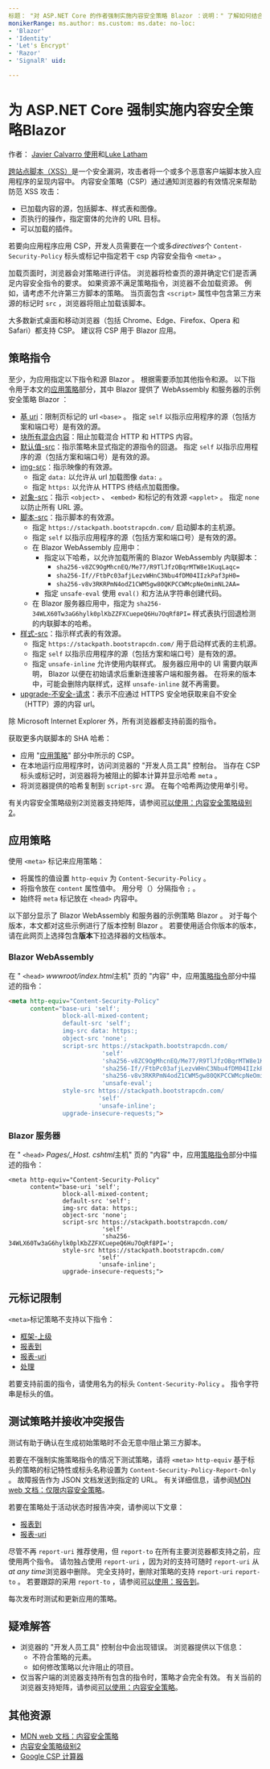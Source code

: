 ```yaml
---
标题： "对 ASP.NET Core 的作者强制实施内容安全策略 Blazor ：说明：" 了解如何结合使用内容安全策略（CSP）与 ASP.NET Core 的 Blazor 应用程序来帮助防范跨站点脚本（XSS）攻击。
monikerRange: ms.author: ms.custom: ms.date: no-loc:
- 'Blazor'
- 'Identity'
- 'Let's Encrypt'
- 'Razor'
- 'SignalR' uid: 

---
```

# <a name="enforce-a-content-security-policy-for-aspnet-core-blazor"></a>为 ASP.NET Core 强制实施内容安全策略Blazor

作者： [Javier Calvarro 使用](https://github.com/javiercn)和[Luke Latham](https://github.com/guardrex)

[跨站点脚本（XSS）](xref:security/cross-site-scripting)是一个安全漏洞，攻击者将一个或多个恶意客户端脚本放入应用程序的呈现内容中。 内容安全策略（CSP）通过通知浏览器的有效情况来帮助防范 XSS 攻击：

* 已加载内容的源，包括脚本、样式表和图像。
* 页执行的操作，指定窗体的允许的 URL 目标。
* 可以加载的插件。

若要向应用程序应用 CSP，开发人员需要在一个或多*directives*个 `Content-Security-Policy` 标头或标记中指定若干 csp 内容安全指令 `<meta>` 。

加载页面时，浏览器会对策略进行评估。 浏览器将检查页的源并确定它们是否满足内容安全指令的要求。 如果资源不满足策略指令，浏览器不会加载资源。 例如，请考虑不允许第三方脚本的策略。 当页面包含 `<script>` 属性中包含第三方来源的标记时 `src` ，浏览器将阻止加载该脚本。

大多数新式桌面和移动浏览器（包括 Chrome、Edge、Firefox、Opera 和 Safari）都支持 CSP。 建议将 CSP 用于 Blazor 应用。

## <a name="policy-directives"></a>策略指令

至少，为应用指定以下指令和源 Blazor 。 根据需要添加其他指令和源。 以下指令用于本文的[应用策略](#apply-the-policy)部分，其中 Blazor 提供了 WebAssembly 和服务器的示例安全策略 Blazor ：

* [基 uri](https://developer.mozilla.org/docs/Web/HTTP/Headers/Content-Security-Policy/base-uri)：限制页标记的 url `<base>` 。 指定 `self` 以指示应用程序的源（包括方案和端口号）是有效的源。
* [块所有混合内容](https://developer.mozilla.org/docs/Web/HTTP/Headers/Content-Security-Policy/block-all-mixed-content)：阻止加载混合 HTTP 和 HTTPS 内容。
* [默认值-src](https://developer.mozilla.org/docs/Web/HTTP/Headers/Content-Security-Policy/default-src)：指示策略未显式指定的源指令的回退。 指定 `self` 以指示应用程序的源（包括方案和端口号）是有效的源。
* [img-src](https://developer.mozilla.org/docs/Web/HTTP/Headers/Content-Security-Policy/img-src)：指示映像的有效源。
  * 指定 `data:` 以允许从 url 加载图像 `data:` 。
  * 指定 `https:` 以允许从 HTTPS 终结点加载图像。
* [对象-src](https://developer.mozilla.org/docs/Web/HTTP/Headers/Content-Security-Policy/object-src)：指示 `<object>` 、 `<embed>` 和标记的有效源 `<applet>` 。 指定 `none` 以防止所有 URL 源。
* [脚本-src](https://developer.mozilla.org/docs/Web/HTTP/Headers/Content-Security-Policy/script-src)：指示脚本的有效源。
  * 指定 `https://stackpath.bootstrapcdn.com/` 启动脚本的主机源。
  * 指定 `self` 以指示应用程序的源（包括方案和端口号）是有效的源。
  * 在 Blazor WebAssembly 应用中：
    * 指定以下哈希，以允许加载所需的 Blazor WebAssembly 内联脚本：
      * `sha256-v8ZC9OgMhcnEQ/Me77/R9TlJfzOBqrMTW8e1KuqLaqc=`
      * `sha256-If//FtbPc03afjLezvWHnC3Nbu4fDM04IIzkPaf3pH0=`
      * `sha256-v8v3RKRPmN4odZ1CWM5gw80QKPCCWMcpNeOmimNL2AA=`
    * 指定 `unsafe-eval` 使用 `eval()` 和方法从字符串创建代码。
  * 在 Blazor 服务器应用中，指定为 `sha256-34WLX60Tw3aG6hylk0plKbZZFXCuepeQ6Hu7OqRf8PI=` 样式表执行回退检测的内联脚本的哈希。
* [样式-src](https://developer.mozilla.org/docs/Web/HTTP/Headers/Content-Security-Policy/style-src)：指示样式表的有效源。
  * 指定 `https://stackpath.bootstrapcdn.com/` 用于启动样式表的主机源。
  * 指定 `self` 以指示应用程序的源（包括方案和端口号）是有效的源。
  * 指定 `unsafe-inline` 允许使用内联样式。 服务器应用中的 UI 需要内联声明， Blazor 以便在初始请求后重新连接客户端和服务器。 在将来的版本中，可能会删除内联样式，这样 `unsafe-inline` 就不再需要。
* [upgrade-不安全-请求](https://developer.mozilla.org/docs/Web/HTTP/Headers/Content-Security-Policy/upgrade-insecure-requests)：表示不应通过 HTTPS 安全地获取来自不安全（HTTP）源的内容 url。

除 Microsoft Internet Explorer 外，所有浏览器都支持前面的指令。

获取更多内联脚本的 SHA 哈希：

* 应用 "[应用策略](#apply-the-policy)" 部分中所示的 CSP。
* 在本地运行应用程序时，访问浏览器的 "开发人员工具" 控制台。 当存在 CSP 标头或标记时，浏览器将为被阻止的脚本计算并显示哈希 `meta` 。
* 将浏览器提供的哈希复制到 `script-src` 源。 在每个哈希两边使用单引号。

有关内容安全策略级别2浏览器支持矩阵，请参阅[可以使用：内容安全策略级别 2](https://www.caniuse.com/#feat=contentsecuritypolicy2)。

## <a name="apply-the-policy"></a>应用策略

使用 `<meta>` 标记来应用策略：

* 将属性的值设置 `http-equiv` 为 `Content-Security-Policy` 。
* 将指令放在 `content` 属性值中。 用分号（）分隔指令 `;` 。
* 始终将 `meta` 标记放在 `<head>` 内容中。

以下部分显示了 Blazor WebAssembly 和服务器的示例策略 Blazor 。 对于每个版本，本文都对这些示例进行了版本控制 Blazor 。 若要使用适合你版本的版本，请在此网页上选择包含**版本**下拉选择器的文档版本。

### <a name="blazor-webassembly"></a>Blazor WebAssembly

在 " `<head>` *wwwroot/index.html*主机" 页的 "内容" 中，应用[策略指令](#policy-directives)部分中描述的指令：

```html
<meta http-equiv="Content-Security-Policy" 
      content="base-uri 'self';
               block-all-mixed-content;
               default-src 'self';
               img-src data: https:;
               object-src 'none';
               script-src https://stackpath.bootstrapcdn.com/ 
                          'self' 
                          'sha256-v8ZC9OgMhcnEQ/Me77/R9TlJfzOBqrMTW8e1KuqLaqc=' 
                          'sha256-If//FtbPc03afjLezvWHnC3Nbu4fDM04IIzkPaf3pH0=' 
                          'sha256-v8v3RKRPmN4odZ1CWM5gw80QKPCCWMcpNeOmimNL2AA=' 
                          'unsafe-eval';
               style-src https://stackpath.bootstrapcdn.com/
                         'self'
                         'unsafe-inline';
               upgrade-insecure-requests;">
```

### <a name="blazor-server"></a>Blazor 服务器

在 " `<head>` *Pages/_Host. cshtml*主机" 页的 "内容" 中，应用[策略指令](#policy-directives)部分中描述的指令：

```cshtml
<meta http-equiv="Content-Security-Policy" 
      content="base-uri 'self';
               block-all-mixed-content;
               default-src 'self';
               img-src data: https:;
               object-src 'none';
               script-src https://stackpath.bootstrapcdn.com/ 
                          'self' 
                          'sha256-34WLX60Tw3aG6hylk0plKbZZFXCuepeQ6Hu7OqRf8PI=';
               style-src https://stackpath.bootstrapcdn.com/
                         'self' 
                         'unsafe-inline';
               upgrade-insecure-requests;">
```

## <a name="meta-tag-limitations"></a>元标记限制

`<meta>`标记策略不支持以下指令：

* [框架-上级](https://developer.mozilla.org/docs/Web/HTTP/Headers/Content-Security-Policy/frame-ancestors)
* [报表到](https://developer.mozilla.org/docs/Web/HTTP/Headers/Content-Security-Policy/report-to)
* [报表-uri](https://developer.mozilla.org/docs/Web/HTTP/Headers/Content-Security-Policy/report-uri)
* [处理](https://developer.mozilla.org/docs/Web/HTTP/Headers/Content-Security-Policy/sandbox)

若要支持前面的指令，请使用名为的标头 `Content-Security-Policy` 。 指令字符串是标头的值。

## <a name="test-a-policy-and-receive-violation-reports"></a>测试策略并接收冲突报告

测试有助于确认在生成初始策略时不会无意中阻止第三方脚本。

若要在不强制实施策略指令的情况下测试策略，请将 `<meta>` `http-equiv` 基于标头的策略的标记特性或标头名称设置为 `Content-Security-Policy-Report-Only` 。 故障报告作为 JSON 文档发送到指定的 URL。 有关详细信息，请参阅[MDN web 文档：仅限内容安全策略](https://developer.mozilla.org/docs/Web/HTTP/Headers/Content-Security-Policy-Report-Only)。

若要在策略处于活动状态时报告冲突，请参阅以下文章：

* [报表到](https://developer.mozilla.org/docs/Web/HTTP/Headers/Content-Security-Policy/report-to)
* [报表-uri](https://developer.mozilla.org/docs/Web/HTTP/Headers/Content-Security-Policy/report-uri)

尽管不再 `report-uri` 推荐使用，但 `report-to` 在所有主要浏览器都支持之前，应使用两个指令。 请勿独占使用 `report-uri` ，因为对的支持可随时 `report-uri` 从*at any time*浏览器中删除。 完全支持时，删除对策略的支持 `report-uri` `report-to` 。 若要跟踪的采用 `report-to` ，请参阅[可以使用：报告到](https://caniuse.com/#feat=mdn-http_headers_csp_content-security-policy_report-to)。

每次发布时测试和更新应用的策略。

## <a name="troubleshoot"></a>疑难解答

* 浏览器的 "开发人员工具" 控制台中会出现错误。 浏览器提供以下信息：
  * 不符合策略的元素。
  * 如何修改策略以允许阻止的项目。
* 仅当客户端的浏览器支持所有包含的指令时，策略才会完全有效。 有关当前的浏览器支持矩阵，请参阅[可以使用：内容安全策略](https://caniuse.com/#search=Content-Security-Policy)。

## <a name="additional-resources"></a>其他资源

* [MDN web 文档：内容安全策略](https://developer.mozilla.org/docs/Web/HTTP/Headers/Content-Security-Policy)
* [内容安全策略级别2](https://www.w3.org/TR/CSP2/)
* [Google CSP 计算器](https://csp-evaluator.withgoogle.com/)
